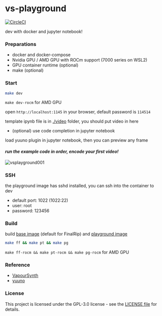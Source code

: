 # vs-playground

[![CircleCI](https://dl.circleci.com/status-badge/img/circleci/RJWBNXdmdaDACvcacXFQ3e/Ft9gQaqD6LLAwZL3wjB4WL/tree/main.svg?style=svg)](https://dl.circleci.com/status-badge/redirect/circleci/RJWBNXdmdaDACvcacXFQ3e/Ft9gQaqD6LLAwZL3wjB4WL/tree/main)

dev with docker and jupyter notebook!

### Preparations

- docker and docker-compose
- Nvidia GPU / AMD GPU with ROCm support (7000 series on WSL2)
- GPU container runtime (optional)
- make (optional)

### Start

```bash
make dev
```

`make dev-rocm` for AMD GPU

open `http://localhost:1145` in your browser, default password is `114514`

template ipynb file is in [./video](./video) folder, you should put video in here

- (optional) use code completion in jupyter notebook

load yuuno plugin in jupyter notebook, then you can preview any frame

#### _run the example code in order, encode your first video!_

![vsplayground001](https://raw.githubusercontent.com/TensoRaws/.github/refs/heads/main/vsplayground001.png)

### SSH

the playground image has sshd installed, you can ssh into the container to dev

- default port: 1022 (1022:22)
- user: root
- password: 123456

### Build

build [base image](./vs-pytorch.dockerfile) (default for FinalRip) and [playground image](./vs-playground.dockerfile)

```bash
make ff && make pt && make pg
```

`make ff-rocm && make pt-rocm && make pg-rocm` for AMD GPU

### Reference

- [VapourSynth](https://www.vapoursynth.com/)
- [yuuno](https://github.com/Irrational-Encoding-Wizardry/yuuno)

### License

This project is licensed under the GPL-3.0 license - see the [LICENSE file](https://github.com/TensoRaws/vs-playground/blob/main/LICENSE) for details.
